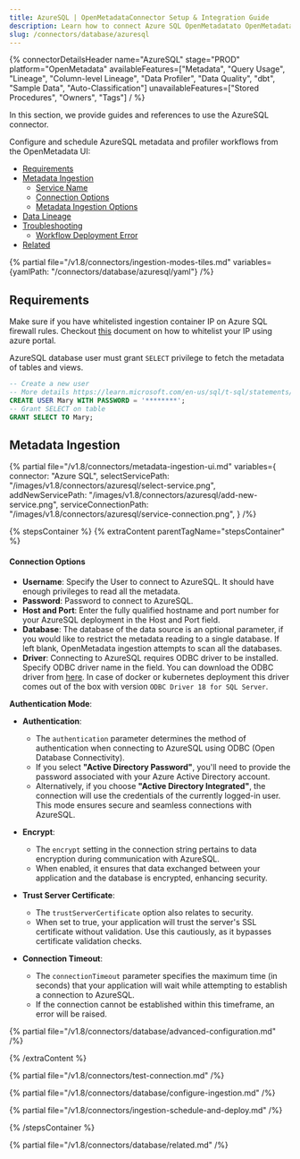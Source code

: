 ```yaml
---
title: AzureSQL | OpenMetadataConnector Setup & Integration Guide
description: Learn how to connect Azure SQL OpenMetadatato OpenMetadatawith step-by-step setup guides, configuration options, and metadata extraction features.
slug: /connectors/database/azuresql
---
```


{% connectorDetailsHeader
name="AzureSQL"
stage="PROD"
platform="OpenMetadata"
availableFeatures=["Metadata", "Query Usage", "Lineage", "Column-level Lineage", "Data Profiler", "Data Quality", "dbt", "Sample Data", "Auto-Classification"]
unavailableFeatures=["Stored Procedures", "Owners", "Tags"]
/ %}

In this section, we provide guides and references to use the AzureSQL connector.

Configure and schedule AzureSQL metadata and profiler workflows from the OpenMetadata UI:

- [Requirements](#requirements)
- [Metadata Ingestion](#metadata-ingestion)
    - [Service Name](#service-name)
    - [Connection Options](#connection-options)
    - [Metadata Ingestion Options](#metadata-ingestion-options)
- [Data Lineage](/how-to-guides/data-lineage/workflow)
- [Troubleshooting](/connectors/database/azuresql/troubleshooting)
  - [Workflow Deployment Error](#workflow-deployment-error)
- [Related](#related)

{% partial file="/v1.8/connectors/ingestion-modes-tiles.md" variables={yamlPath: "/connectors/database/azuresql/yaml"} /%}

## Requirements

Make sure if you have whitelisted ingestion container IP on Azure SQL firewall rules. Checkout [this](https://learn.microsoft.com/en-us/azure/azure-sql/database/firewall-configure?view=azuresql#use-the-azure-portal-to-manage-server-level-ip-firewall-rules) document on how to whitelist your IP using azure portal.

AzureSQL database user must grant `SELECT` privilege to fetch the metadata of tables and views.

```sql
-- Create a new user
-- More details https://learn.microsoft.com/en-us/sql/t-sql/statements/create-user-transact-sql?view=sql-server-ver16
CREATE USER Mary WITH PASSWORD = '********';
-- Grant SELECT on table
GRANT SELECT TO Mary;
```

## Metadata Ingestion

{% partial 
  file="/v1.8/connectors/metadata-ingestion-ui.md" 
  variables={
    connector: "Azure SQL", 
    selectServicePath: "/images/v1.8/connectors/azuresql/select-service.png",
    addNewServicePath: "/images/v1.8/connectors/azuresql/add-new-service.png",
    serviceConnectionPath: "/images/v1.8/connectors/azuresql/service-connection.png",
} 
/%}

{% stepsContainer %}
{% extraContent parentTagName="stepsContainer" %}

#### Connection Options

- **Username**: Specify the User to connect to AzureSQL. It should have enough privileges to read all the metadata.
- **Password**: Password to connect to AzureSQL.
- **Host and Port**: Enter the fully qualified hostname and port number for your AzureSQL deployment in the Host and Port field.
- **Database**: The database of the data source is an optional parameter, if you would like to restrict the metadata reading to a single database. If left blank, OpenMetadata ingestion attempts to scan all the databases.
- **Driver**: Connecting to AzureSQL requires ODBC driver to be installed. Specify ODBC driver name in the field.
You can download the ODBC driver from [here](https://learn.microsoft.com/en-us/sql/connect/odbc/download-odbc-driver-for-sql-server?view=sql-server-ver16). In case of docker or kubernetes deployment this driver comes out of the box with version  `ODBC Driver 18 for SQL Server`.

**Authentication Mode**:

- **Authentication**:
   - The `authentication` parameter determines the method of authentication when connecting to AzureSQL using ODBC (Open Database Connectivity).
   - If you select **"Active Directory Password"**, you'll need to provide the password associated with your Azure Active Directory account.
   - Alternatively, if you choose **"Active Directory Integrated"**, the connection will use the credentials of the currently logged-in user. This mode ensures secure and seamless connections with AzureSQL.

- **Encrypt**:
   - The `encrypt` setting in the connection string pertains to data encryption during communication with AzureSQL.
   - When enabled, it ensures that data exchanged between your application and the database is encrypted, enhancing security.

- **Trust Server Certificate**:
   - The `trustServerCertificate` option also relates to security.
   - When set to true, your application will trust the server's SSL certificate without validation. Use this cautiously, as it bypasses certificate validation checks.

- **Connection Timeout**:
   - The `connectionTimeout` parameter specifies the maximum time (in seconds) that your application will wait while attempting to establish a connection to AzureSQL.
   - If the connection cannot be established within this timeframe, an error will be raised.

{% partial file="/v1.8/connectors/database/advanced-configuration.md" /%}

{% /extraContent %}

{% partial file="/v1.8/connectors/test-connection.md" /%}

{% partial file="/v1.8/connectors/database/configure-ingestion.md" /%}

{% partial file="/v1.8/connectors/ingestion-schedule-and-deploy.md" /%}

{% /stepsContainer %}

{% partial file="/v1.8/connectors/database/related.md" /%}
